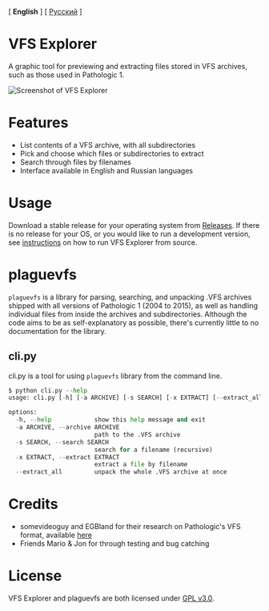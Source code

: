 [ **English** ] [ [Русский](./README_ru.md) ]

# VFS Explorer
A graphic tool for previewing and extracting files stored in VFS archives, such as those used in Pathologic 1.

![Screenshot of VFS Explorer](./screenshot_1.0.png)

# Features
- List contents of a VFS archive, with all subdirectories
- Pick and choose which files or subdirectories to extract
- Search through files by filenames
- Interface available in English and Russian languages

# Usage
Download a stable release for your operating system from [Releases](https://github.com/isatsam/vfs_explorer/releases/latest).
If there is no release for your OS, or you would like to run a development version, see [instructions](./Development.md#Developing) on how to run VFS Explorer from source.

# plaguevfs
`plaguevfs` is a library for parsing, searching, and unpacking .VFS archives shipped with all versions of Pathologic 1
(2004 to 2015), as well as handling individual files from inside the archives and subdirectories.
Although the code aims to be as self-explanatory as possible, there's currently little to no documentation for the library.
## cli.py
cli.py is a tool for using `plaguevfs` library from the command line.
```py
$ python cli.py --help
usage: cli.py [-h] [-a ARCHIVE] [-s SEARCH] [-x EXTRACT] [--extract_all]

options:
  -h, --help            show this help message and exit
  -a ARCHIVE, --archive ARCHIVE
                        path to the .VFS archive
  -s SEARCH, --search SEARCH
                        search for a filename (recursive)
  -x EXTRACT, --extract EXTRACT
                        extract a file by filename
  --extract_all         unpack the whole .VFS archive at once
```

# Credits
- somevideoguy and EGBland for their research on Pathologic's VFS format, available [here](https://github.com/somevideoguy/pathologic)
- Friends Mario & Jon for through testing and bug catching

# License
VFS Explorer and plaguevfs are both licensed under [GPL v3.0](./COPYING).
